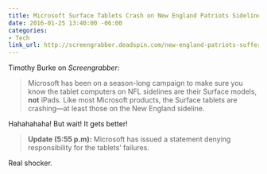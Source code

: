 ```yaml
---
title: Microsoft Surface Tablets Crash on New England Patriots Sideline
date: 2016-01-25 13:40:00 -06:00
categories:
- Tech
link_url: http://screengrabber.deadspin.com/new-england-patriots-suffering-from-bsod-1754843741
---
```


Timothy Burke on *Screengrabber*:

> Microsoft has been on a season-long campaign to make sure you know the tablet computers on NFL sidelines are their Surface models, **not** iPads. Like most Microsoft products, the Surface tablets are crashing—at least those on the New England sideline.

Hahahahaha! But wait! It gets better!

> **Update (5:55 p.m):** Microsoft has issued a statement denying responsibility for the tablets’ failures.

Real shocker.

